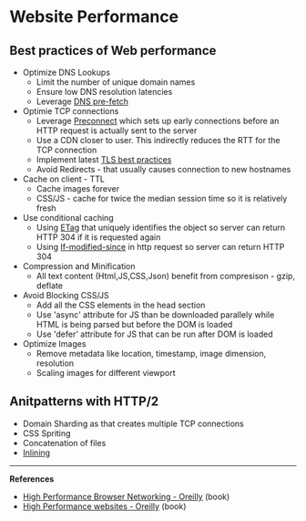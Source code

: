 # Website Performance


## Best practices of Web performance

* Optimize DNS Lookups
	* Limit the number of unique domain names
	* Ensure low DNS resolution latencies
	* Leverage [DNS pre-fetch](https://developer.mozilla.org/en-US/docs/Web/Performance/dns-prefetch)
* Optimie TCP connections
	* Leverage [Preconnect](https://www.keycdn.com/support/preconnect) which sets up early connections before an HTTP request is actually sent to the server
	* Use a CDN closer to user. This indirectly reduces the RTT for the TCP connection
	* Implement latest [TLS best practices](https://istlsfastyet.com/)
	* Avoid Redirects - that usually causes connection to new hostnames
* Cache on client - TTL
	* Cache images forever
	* CSS/JS - cache for twice the median session time so it is relatively fresh
* Use conditional caching
	* Using [ETag](https://developer.mozilla.org/en-US/docs/Web/HTTP/Headers/ETag) that uniquely identifies the object so server can return HTTP 304 if it is requested again
	* Using [If-modified-since](https://developer.mozilla.org/en-US/docs/Web/HTTP/Headers/If-Modified-Since) in http request so server can return HTTP 304
* Compression and Minification
	* All text content (Html,JS,CSS,Json) benefit from compresison - gzip, deflate
* Avoid Blocking CSS/JS
	* Add all the CSS elements in the head section
	* Use 'async' attribute for JS than be downloaded parallely while HTML is being parsed but before the DOM is loaded
	* Use 'defer' attribute for JS that can be run after DOM is loaded
* Optimize Images
	* Remove metadata like location, timestamp, image dimension, resolution 
	* Scaling images for different viewport


## Anitpatterns with HTTP/2
* Domain Sharding as that creates multiple TCP connections 
* CSS Spriting
* Concatenation of files
* [Inlining](https://hpbn.co/http1x/#resource-inlining) 

--- 

**References**

* [High Performance Browser Networking - Oreilly](http://shop.oreilly.com/product/0636920028048.do) (book)
* [High Performance websites - Oreilly](http://shop.oreilly.com/product/9780596529307.do) (book)